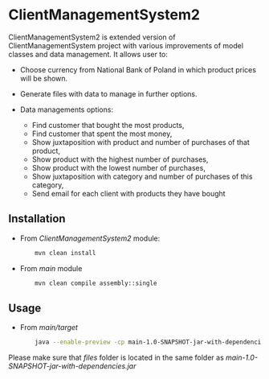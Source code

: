 # ClientManagementSystem2
ClientManagementSystem2 is extended version of ClientManagementSystem project with various improvements of model classes and data management.
It allows user to:

* Choose currency from National Bank of Poland in which product prices will be shown.

* Generate files with data to manage in further options.

* Data managements options: 
    * Find customer that bought the most products,
    * Find customer that spent the most money,
    * Show juxtaposition with product and number of purchases of that product,
    * Show product with the highest number of purchases,
    * Show product with the lowest number of purchases,
    * Show juxtaposition with category and number of purchases of this category,
    * Send email for each client with products they have bought
    
## Installation
    
 * From _ClientManagementSystem2_ module: 
    ```bash
        mvn clean install
    ``` 
 * From _main_ module
    ```bash
        mvn clean compile assembly::single
    ```
    
## Usage
    
 * From _main/target_ 
    ```bash
        java --enable-preview -cp main-1.0-SNAPSHOT-jar-with-dependencies.jar stefanowicz.kacper.main.App
    ```
    
Please make sure that _files_ folder is located in the same folder as _main-1.0-SNAPSHOT-jar-with-dependencies.jar_
